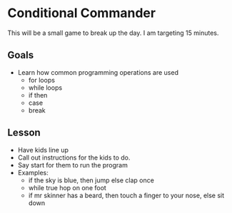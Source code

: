 # Conditional Commander

This will be a small game to break up the day.  I am targeting 15 minutes.

## Goals

* Learn how common programming operations are used
  * for loops
  * while loops
  * if then
  * case
  * break

## Lesson

* Have kids line up
* Call out instructions for the kids to do.
* Say start for them to run the program
* Examples:
  * if the sky is blue, then jump else clap once
  * while true hop on one foot
  * if mr skinner has a beard, then touch a finger to your nose, else sit down
